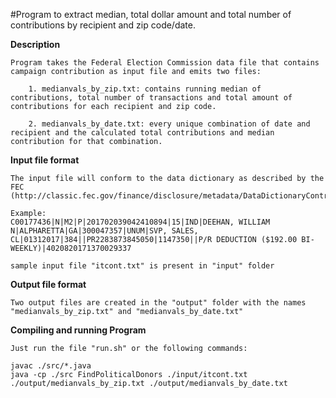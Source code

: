 #Program to extract median, total dollar amount and total number of contributions by recipient and zip code/date.
 
**Description**
```
Program takes the Federal Election Commission data file that contains campaign contribution as input file and emits two files:

    1. medianvals_by_zip.txt: contains running median of contributions, total number of transactions and total amount of contributions for each recipient and zip code.

    2. medianvals_by_date.txt: every unique combination of date and recipient and the calculated total contributions and median contribution for that combination.

```

**Input file format**
```
The input file will conform to the data dictionary as described by the FEC 
(http://classic.fec.gov/finance/disclosure/metadata/DataDictionaryContributionsbyIndividuals.shtml)

Example:
C00177436|N|M2|P|201702039042410894|15|IND|DEEHAN, WILLIAM N|ALPHARETTA|GA|300047357|UNUM|SVP, SALES, CL|01312017|384||PR2283873845050|1147350||P/R DEDUCTION ($192.00 BI-WEEKLY)|4020820171370029337

sample input file "itcont.txt" is present in "input" folder
```

**Output file format**
```
Two output files are created in the "output" folder with the names "medianvals_by_zip.txt" and "medianvals_by_date.txt"
```
**Compiling and running Program**
```
Just run the file "run.sh" or the following commands:

javac ./src/*.java
java -cp ./src FindPoliticalDonors ./input/itcont.txt ./output/medianvals_by_zip.txt ./output/medianvals_by_date.txt
```